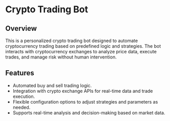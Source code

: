 # Crypto Trading Bot

## Overview
This is a personalized crypto trading bot designed to automate cryptocurrency trading based on predefined logic and strategies. The bot interacts with cryptocurrency exchanges to analyze price data, execute trades, and manage risk without human intervention.

## Features
- Automated buy and sell trading logic.
- Integration with crypto exchange APIs for real-time data and trade execution.
- Flexible configuration options to adjust strategies and parameters as needed.
- Supports real-time analysis and decision-making based on market data.